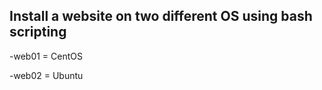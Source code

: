 Install a website on two different OS using bash scripting
----------------------------------------------------------

-web01 = CentOS

-web02 = Ubuntu

